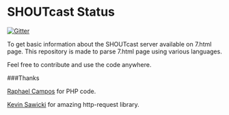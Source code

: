 # SHOUTcast Status

[![Gitter](https://badges.gitter.im/Join%20Chat.svg)](https://gitter.im/jagdeepsinghmundi/shoutcast-status?utm_source=badge&utm_medium=badge&utm_campaign=pr-badge&utm_content=badge)

To get basic information about the SHOUTcast server available on 7.html page. This repository is made to parse 7.html page using various languages.

Feel free to contribute and use the code anywhere.

###Thanks 

[Raphael Campos](https://github.com/vitamini/) for PHP code.

[Kevin Sawicki](https://github.com/kevinsawicki/http-request) for amazing http-request library.
